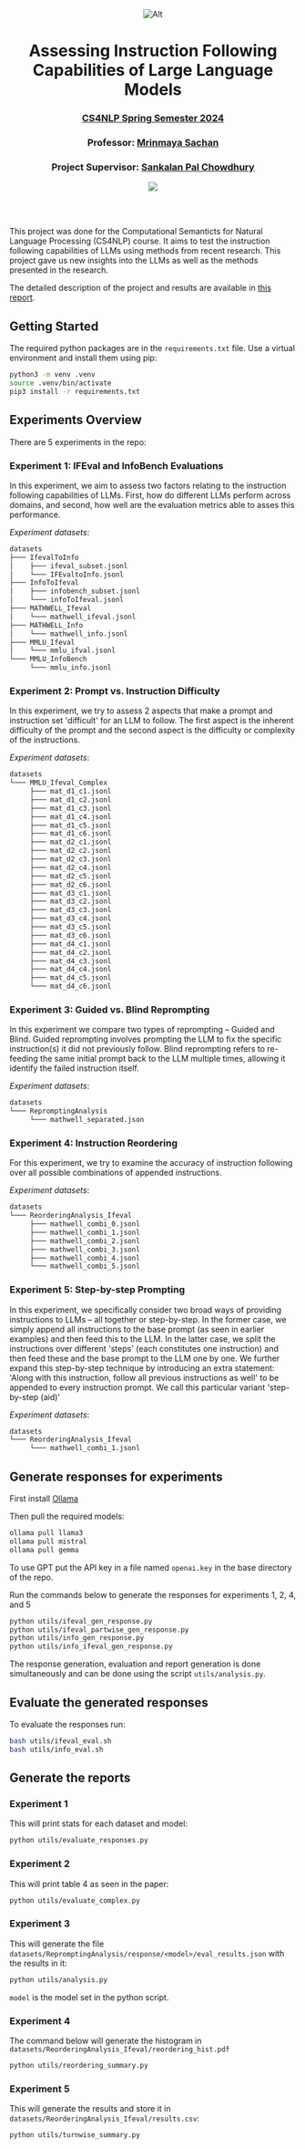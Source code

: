 <div align="center">

![Alt](assets/eth_logo.png "Title")
# Assessing Instruction Following Capabilities of Large Language Models
### [CS4NLP Spring Semester 2024](https://www.mrinmaya.io/teaching_csnlp24)
### Professor: [Mrinmaya Sachan](https://www.mrinmaya.io/)
### Project Supervisor: [Sankalan Pal Chowdhury](https://inf.ethz.ch/people/people-atoz/person-detail.Mjc5ODAz.TGlzdC8zMDQsLTIxNDE4MTU0NjA=.html)


<a href="#">
    <img src="https://img.shields.io/badge/Python-3.8--3.12-1cb855">
</a>

<br/><br/>
</div>


This project was done for the Computational Semanticts for Natural Language Processing (CS4NLP) course. 
It aims to test the instruction following capabilities of LLMs using methods from recent research. 
This project gave us new insights into the LLMs as well as the methods presented in the research.


The detailed description of the project and results are available in [this report](assets/report.pdf).

## Getting Started

The required python packages are in the `requirements.txt` file. Use a virtual environment and install them using pip:

```bash
python3 -m venv .venv
source .venv/bin/activate
pip3 install -r requirements.txt
```

## Experiments Overview

There are 5 experiments in the repo:

### Experiment 1: IFEval and InfoBench Evaluations

In this experiment, we aim to assess two factors relating to the instruction following capabilities of LLMs.
First, how do different LLMs perform across domains, and second, how well are the evaluation metrics able to asses this performance.

*Experiment datasets*: 
```bash
datasets
├─── IfevalToInfo
│    ├─── ifeval_subset.jsonl
│    └─── IFEvaltoInfo.jsonl
├─── InfoToIfeval
│    ├─── infobench_subset.jsonl
│    └─── infoToIfeval.jsonl
├─── MATHWELL_Ifeval
│    └─── mathwell_ifeval.jsonl
├─── MATHWELL_Info
│    └─── mathwell_info.jsonl
├─── MMLU_Ifeval
│    └─── mmlu_ifval.jsonl
└─── MMLU_InfoBench
     └─── mmlu_info.jsonl
```

### Experiment 2: Prompt vs. Instruction Difficulty

In this experiment, we try to
assess 2 aspects that make a prompt and instruction
set 'difficult' for an LLM to follow.
The first aspect is the inherent difficulty of the prompt and the second aspect is the difficulty or complexity of the instructions.

*Experiment datasets*: 
```bash
datasets
└─── MMLU_Ifeval_Complex
     ├─── mat_d1_c1.jsonl
     ├─── mat_d1_c2.jsonl
     ├─── mat_d1_c3.jsonl
     ├─── mat_d1_c4.jsonl
     ├─── mat_d1_c5.jsonl
     ├─── mat_d1_c6.jsonl
     ├─── mat_d2_c1.jsonl
     ├─── mat_d2_c2.jsonl
     ├─── mat_d2_c3.jsonl
     ├─── mat_d2_c4.jsonl
     ├─── mat_d2_c5.jsonl
     ├─── mat_d2_c6.jsonl
     ├─── mat_d3_c1.jsonl
     ├─── mat_d3_c2.jsonl
     ├─── mat_d3_c3.jsonl
     ├─── mat_d3_c4.jsonl
     ├─── mat_d3_c5.jsonl
     ├─── mat_d3_c6.jsonl
     ├─── mat_d4_c1.jsonl
     ├─── mat_d4_c2.jsonl
     ├─── mat_d4_c3.jsonl
     ├─── mat_d4_c4.jsonl
     ├─── mat_d4_c5.jsonl
     └─── mat_d4_c6.jsonl
```

### Experiment 3: Guided vs. Blind Reprompting

In this experiment we compare two types of reprompting – Guided
and Blind. Guided reprompting involves prompting the LLM to fix the specific instruction(s) it did not previously follow. Blind reprompting refers to re-feeding the same initial prompt back to the LLM multiple times, allowing it identify the failed instruction itself.

*Experiment datasets*: 
```bash
datasets
└─── RepromptingAnalysis
     └─── mathwell_separated.json
```

### Experiment 4: Instruction Reordering

For this experiment, we try to examine the accuracy of instruction following over all possible combinations of appended instructions.

*Experiment datasets*: 
```bash
datasets
└─── ReorderingAnalysis_Ifeval
     ├─── mathwell_combi_0.jsonl
     ├─── mathwell_combi_1.jsonl
     ├─── mathwell_combi_2.jsonl
     ├─── mathwell_combi_3.jsonl
     ├─── mathwell_combi_4.jsonl
     └─── mathwell_combi_5.jsonl
```

### Experiment 5: Step-by-step Prompting

In this experiment, we specifically consider two broad
ways of providing instructions to LLMs – all together or step-by-step. In the former case, we simply append all instructions to the base prompt (as seen
in earlier examples) and then feed this to the LLM.
In the latter case, we split the instructions over different
'steps' (each constitutes one instruction) and then
feed these and the base prompt to the LLM one by
one. We further expand this step-by-step technique
by introducing an extra statement: 'Along with this
instruction, follow all previous instructions as well'
to be appended to every instruction prompt. We
call this particular variant 'step-by-step
(aid)'

*Experiment datasets*: 
```bash
datasets
└─── ReorderingAnalysis_Ifeval
     └─── mathwell_combi_1.jsonl
```

## Generate responses for experiments

First install [Ollama](https://ollama.com)

Then pull the required models:
```bash
ollama pull llama3
ollama pull mistral
ollama pull gemma
```

To use GPT put the API key in a file named `openai.key` in the base directory of the repo.

Run the commands below to generate the responses for experiments 1, 2, 4, and 5
```bash
python utils/ifeval_gen_response.py 
python utils/ifeval_partwise_gen_response.py
python utils/info_gen_response.py
python utils/info_ifeval_gen_response.py
```

The response generation, evaluation and report generation is done simultaneously and can be done using the script `utils/analysis.py`.

## Evaluate the generated responses

To evaluate the responses run:
```bash
bash utils/ifeval_eval.sh
bash utils/info_eval.sh
```

## Generate the reports

### Experiment 1
This will print stats for each dataset and model:
```bash
python utils/evaluate_responses.py
```

### Experiment 2
This will print table 4 as seen in the paper:
```bash
python utils/evaluate_complex.py
```

### Experiment 3
This will generate the file `datasets/RepromptingAnalysis/response/<model>/eval_results.json` with the results in it:
```bash
python utils/analysis.py
```

`model` is the model set in the python script.

### Experiment 4
The command below will generate the histogram in `datasets/ReorderingAnalysis_Ifeval/reordering_hist.pdf`
```bash
python utils/reordering_summary.py
```

### Experiment 5
This will generate the results and store it in
`datasets/ReorderingAnalysis_Ifeval/results.csv`:
```bash
python utils/turnwise_summary.py
```
